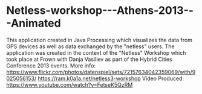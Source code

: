 Netless-workshop---Athens-2013---Animated
=========================================

This application created in Java Processing which visualizes the data from GPS devices as well as data exchanged by the "netless" users. The application was created in the context of the "Netless" Workshop which took place at Frown with Danja Vasiliev as part of the Hybrid Cities Conference 2013 events.
More info:
https://www.flickr.com/photos/datenspiel/sets/72157634042359069/with/9025056153/
https://ram.k0a1a.net/netless3-workshop
Video Produced:
https://www.youtube.com/watch?v=FetseK5QzRM
